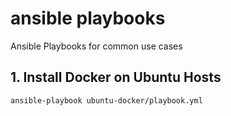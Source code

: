 # ansible playbooks
Ansible Playbooks for common use cases

## 1. Install Docker on Ubuntu Hosts

`ansible-playbook ubuntu-docker/playbook.yml`

